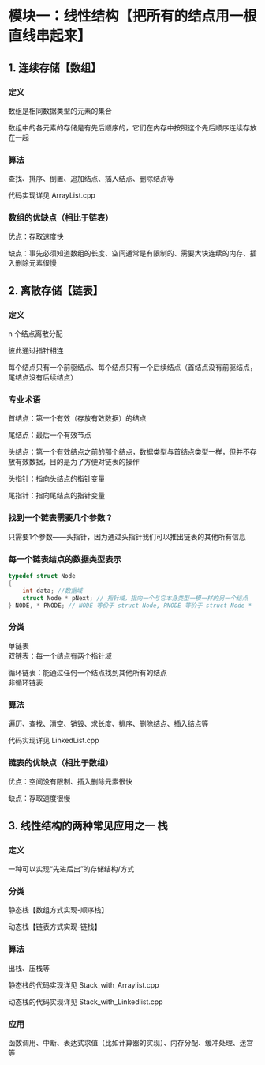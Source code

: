 # 模块一：线性结构【把所有的结点用一根直线串起来】 

## 1. 连续存储【数组】

### 定义
数组是相同数据类型的元素的集合  

数组中的各元素的存储是有先后顺序的，它们在内存中按照这个先后顺序连续存放在一起


### 算法
查找、排序、倒置、追加结点、插入结点、删除结点等  

代码实现详见 ArrayList.cpp

### 数组的优缺点（相比于链表）
优点：存取速度快  

缺点：事先必须知道数组的长度、空间通常是有限制的、需要大块连续的内存、插入删除元素很慢

## 2. 离散存储【链表】
### 定义
n 个结点离散分配  

彼此通过指针相连  

每个结点只有一个前驱结点、每个结点只有一个后续结点（首结点没有前驱结点，尾结点没有后续结点）  

### 专业术语

首结点：第一个有效（存放有效数据）的结点  

尾结点：最后一个有效节点  

头结点：第一个有效结点之前的那个结点，数据类型与首结点类型一样，但并不存放有效数据，目的是为了方便对链表的操作  

头指针：指向头结点的指针变量  

尾指针：指向尾结点的指针变量

### 找到一个链表需要几个参数？
只需要1个参数——头指针，因为通过头指针我们可以推出链表的其他所有信息

### 每一个链表结点的数据类型表示
```C++
typedef struct Node
{
	int data; //数据域 
	struct Node * pNext; // 指针域，指向一个与它本身类型一模一样的另一个结点 
} NODE, * PNODE; // NODE 等价于 struct Node, PNODE 等价于 struct Node * 
```

### 分类
单链表  
双链表：每一个结点有两个指针域  

循环链表：能通过任何一个结点找到其他所有的结点  
非循环链表

### 算法
遍历、查找、清空、销毁、求长度、排序、删除结点、插入结点等  

代码实现详见 LinkedList.cpp

### 链表的优缺点（相比于数组）
优点：空间没有限制、插入删除元素很快 

缺点：存取速度很慢


## 3. 线性结构的两种常见应用之一 栈
### 定义  
一种可以实现“先进后出”的存储结构/方式

### 分类  
静态栈【数组方式实现-顺序栈】

动态栈【链表方式实现-链栈】

### 算法
出栈、压栈等

静态栈的代码实现详见 Stack_with_Arraylist.cpp  

动态栈的代码实现详见 Stack_with_Linkedlist.cpp

### 应用
函数调用、中断、表达式求值（比如计算器的实现）、内存分配、缓冲处理、迷宫等
